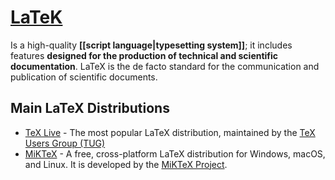 # [LaTeK](https://www.latex-project.org/)

Is a high-quality **[[script language|typesetting system]]**; it includes features **designed for the production of technical and scientific documentation**.
LaTeX is the de facto standard for the communication and publication of scientific documents.

## Main LaTeX Distributions
* [TeX Live](https://www.tug.org/texlive/) - The most popular LaTeX distribution, maintained by the [TeX Users Group (TUG)](https://www.tug.org/)
* [MiKTeX](https://miktex.org/) - A free, cross-platform LaTeX distribution for Windows, macOS, and Linux. It is developed by the [MiKTeX Project](https://miktex.org/about/).
